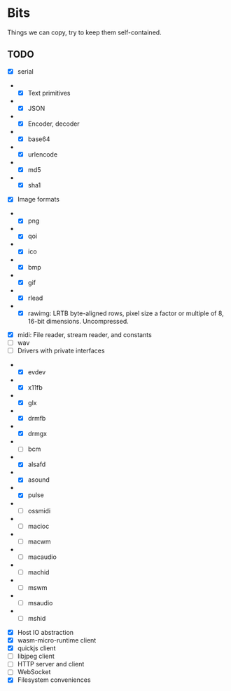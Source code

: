 # Bits

Things we can copy, try to keep them self-contained.

## TODO

- [x] serial
- - [x] Text primitives
- - [x] JSON
- - [x] Encoder, decoder
- - [x] base64
- - [x] urlencode
- - [x] md5
- - [x] sha1
- [x] Image formats
- - [x] png
- - [x] qoi
- - [x] ico
- - [x] bmp
- - [x] gif
- - [x] rlead
- - [x] rawimg: LRTB byte-aligned rows, pixel size a factor or multiple of 8, 16-bit dimensions. Uncompressed.
- [x] midi: File reader, stream reader, and constants
- [ ] wav
- [ ] Drivers with private interfaces
- - [x] evdev
- - [x] x11fb
- - [x] glx
- - [x] drmfb
- - [x] drmgx
- - [ ] bcm
- - [x] alsafd
- - [x] asound
- - [x] pulse
- - [ ] ossmidi
- - [ ] macioc
- - [ ] macwm
- - [ ] macaudio
- - [ ] machid
- - [ ] mswm
- - [ ] msaudio
- - [ ] mshid
- [x] Host IO abstraction
- [x] wasm-micro-runtime client
- [x] quickjs client
- [ ] libjpeg client
- [ ] HTTP server and client
- [ ] WebSocket
- [x] Filesystem conveniences
